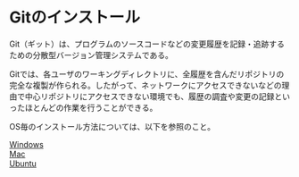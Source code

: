 # Gitのインストール

 Git（ギット）は、プログラムのソースコードなどの変更履歴を記録・追跡するための分散型バージョン管理システムである。

 Gitでは、各ユーザのワーキングディレクトリに、全履歴を含んだリポジトリの完全な複製が作られる。したがって、ネットワークにアクセスできないなどの理由で中心リポジトリにアクセスできない環境でも、履歴の調査や変更の記録といったほとんどの作業を行うことができる。

OS毎のインストール方法については、以下を参照のこと。

[Windows](../win/04wgit.md)  
[Mac](../mac/04wgit.md)  
[Ubuntu](../ubuntu/04ugit.md)    
